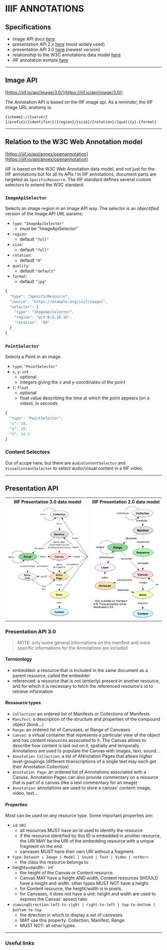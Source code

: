 # IIIF ANNOTATIONS

## Specifications

- image API docs [here](https://iiif.io/api/image/3.0/)
- presentation API 2.x [here](https://iiif.io/api/presentation/2.1/) (most widely used)
- presentation API 3.0 [here](https://iiif.io/api/presentation/3.0/) (newest version)
- relationship to the W3C annotations data model [here](https://iiif.io/api/annex/openannotation/)
- IIIF annotation exmple [here](https://iiif.io/api/cookbook/recipe/0266-full-canvas-annotation/)

---

## Image API

[https://iiif.io/api/image/3.0/](https://iiif.io/api/image/3.0/)

The Annotation API is based on the IIIF image api. As a reminder, the IIIF image URL anatomy is:

```
{scheme}://{server}{/prefix}/{identifier}/{region}/{size}/{rotation}/{quality}.{format}
```

---

## Relation to the W3C Web Annotation model

[https://iiif.io/api/annex/openannotation](https://iiif.io/api/annex/openannotation)

IIIF is based on the W3C Web Annotation data model, and not just for the IIIF annotations but for all its APIs ! In IIIF annotations, document parts are targeted as `SpecificResource`. The IIIF standard defines several custom selectors to extend the W3C standard. 

### `ImageApiSelector`

Selects an image region in an Image API way. The selector is an *objectified* version of the Image API URL params:

- `type`: `"ImageApiSelector"`
    - must be "ImageApiSelector"
- `region`: 
    - default `"full"`
- `size`: 
    - default `"full"`
- `rotation`: 
    - default `"0"`
- `quality`: 
    - default `"default"`
- `format`: 
    - default `"jpg"`

```js
{
  "type": "SpecificResource",
  "source": "https://example.org/iiif/image1",
  "selector": {
    "type": "ImageApiSelector",
    "region": "pct:0,0,10,10",
    "rotation": "90"
  }
}
```

### `PointSelector`

Selects a Point in an image.

- `type`: `"PointSelector"`
- `x`, `y`: `int`
    - optional
    - integers giving the x and y-coordinates of the point
- `t`: `float`
    - optional 
    - float value describing the time at which the point appears (on a video), in seconds

```js
{
  "type": "PointSelector",
  "x": 10,
  "y": 10,
  "t": 14.5
}
```

### Content Selectors

Out of scope here, but there are `AudioContentSelector` and `VisualContentSelector` to select audio/visual content in a IIIF video.

---

## Presentation API

<table>
    <tr>
        <th>IIIF Presentation 3.0 data model</th>
        <th>IIIF Presentation 2.0 data model</th>
    </tr>
    <tr>
        <td><img src="./include/presentation_3.0_resize.png"></td>
        <td><img src="./include/presentation_2.0_white.png"></td>    
    </tr>
</table>

### Presentation API 3.0

> NOTE: only some general informations on the manifest and more specific informations for the Annotations are included

#### Terminology

- embedded: a resource that is included in the same document as a parent resource, called the embedder
- referenced: a resource that is not (entierly) present in another resource, and for which it is necessary to fetch the referenced resource's id to retrieve information

#### Ressource types

- `Collection`: an ordered list of Manifests or Collections of Manifests
- `Manifest`: a description of the structure and properties of the compound object (book...)
- `Range`: an ordered list of Canvases, or Range of Canvases
- `Canvas`: a virtual container that represents a particular view of the object and has content resources associated to it. The Canvas allows to describe how content is laid out on it, spatially and temporally. Annotations are used to populate the Canvas with images, text, sound...
- `Annotation Collection`: a list of ANnotation Pages that allows higher level-groupings (different ttranscriptions of a single text may each get their Annotation Collection)
- `Annotation Page`: an ordered list of Annotations associated with a Canvas. Annotation Pages can also provide commentary on a resource that is part of a canvas (like a text commentary for an image)
- `Annotation`: annotations are used to store a canvas' content: image, video, text...

#### Properties

Most can be used on any resource type. Some important properties are:

- `id`: `URI`
    - all resources MUST have an id used to identify the resource
    - if the resource identified by this ID is embedded in another resource, the URI MAY be the URI of the embedding resource with a unique fragment on the end. 
    - canvases MUST have their own URI without a fragment. 
- `type`: `Dataset | Image | Model | Sound | Text | Video | <other>`
    - the class the resource belongs to
- height` and `width`: `int`
    - the height of the Canvas or Content resource. 
    - Canvas MAY have a height AND width, Content resources SHOULD have a height and width. other types MUST NOT have a height.
    - for Content resource, the height/width is in pixels. 
    - for Canvases, it does not have a unit: height and width are used to express the Canvas' apsect ratio
- `viewingDirection`: `left-to-right | right-to-left | top-to-bottom | bottom-to-top`
    - the direction in which to display a set of canvases
    - MAY use this property: Collection, Manifest, Range
    - MUST NOT: all other types

--- 

### Useful links
